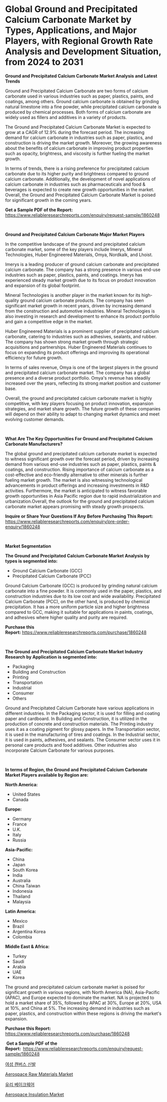 <p><h1>Global Ground and Precipitated Calcium Carbonate Market by Types, Applications, and Major Players, with Regional Growth Rate Analysis and Development Situation, from 2024 to 2031</h1></p><p><strong>Ground and Precipitated Calcium Carbonate Market Analysis and Latest Trends</strong></p>
<p><p>Ground and Precipitated Calcium Carbonate are two forms of calcium carbonate used in various industries such as paper, plastics, paints, and coatings, among others. Ground calcium carbonate is obtained by grinding natural limestone into a fine powder, while precipitated calcium carbonate is produced by chemical processes. Both forms of calcium carbonate are widely used as fillers and additives in a variety of products.</p><p>The Ground and Precipitated Calcium Carbonate Market is expected to grow at a CAGR of 12.9% during the forecast period. The increasing demand for calcium carbonate in industries such as paper, plastics, and construction is driving the market growth. Moreover, the growing awareness about the benefits of calcium carbonate in improving product properties such as opacity, brightness, and viscosity is further fueling the market growth.</p><p>In terms of trends, there is a rising preference for precipitated calcium carbonate due to its higher purity and brightness compared to ground calcium carbonate. Additionally, the development of novel applications of calcium carbonate in industries such as pharmaceuticals and food & beverages is expected to create new growth opportunities in the market. Overall, the Ground and Precipitated Calcium Carbonate Market is poised for significant growth in the coming years.</p></p>
<p><strong>Get a Sample PDF of the Report:&nbsp;</strong> <a href="https://www.reliableresearchreports.com/enquiry/request-sample/1860248">https://www.reliableresearchreports.com/enquiry/request-sample/1860248</a></p>
<p>&nbsp;</p>
<p><strong>Ground and Precipitated Calcium Carbonate Major Market Players</strong></p>
<p><p>In the competitive landscape of the ground and precipitated calcium carbonate market, some of the key players include Imerys, Mineral Technologies, Huber Engineered Materials, Omya, Nordkalk, and Lhoist.</p><p>Imerys is a leading producer of ground calcium carbonate and precipitated calcium carbonate. The company has a strong presence in various end-use industries such as paper, plastics, paints, and coatings. Imerys has experienced steady market growth due to its focus on product innovation and expansion of its global footprint.</p><p>Mineral Technologies is another player in the market known for its high-quality ground calcium carbonate products. The company has seen significant market growth in recent years, driven by increasing demand from the construction and automotive industries. Mineral Technologies is also investing in research and development to enhance its product portfolio and gain a competitive edge in the market.</p><p>Huber Engineered Materials is a prominent supplier of precipitated calcium carbonate, catering to industries such as adhesives, sealants, and rubber. The company has shown strong market growth through strategic acquisitions and partnerships. Huber Engineered Materials continues to focus on expanding its product offerings and improving its operational efficiency for future growth.</p><p>In terms of sales revenue, Omya is one of the largest players in the ground and precipitated calcium carbonate market. The company has a global presence and a diverse product portfolio. Omya's revenue has steadily increased over the years, reflecting its strong market position and customer base.</p><p>Overall, the ground and precipitated calcium carbonate market is highly competitive, with key players focusing on product innovation, expansion strategies, and market share growth. The future growth of these companies will depend on their ability to adapt to changing market dynamics and meet evolving customer demands.</p></p>
<p>&nbsp;</p>
<p><strong>What Are The Key Opportunities For Ground and Precipitated Calcium Carbonate Manufacturers?</strong></p>
<p><p>The global ground and precipitated calcium carbonate market is expected to witness significant growth over the forecast period, driven by increasing demand from various end-use industries such as paper, plastics, paints & coatings, and construction. Rising importance of calcium carbonate as a cost-effective and eco-friendly alternative to other minerals is further fueling market growth. The market is also witnessing technological advancements in product offerings and increasing investments in R&D activities. Furthermore, the market is anticipated to witness favorable growth opportunities in Asia Pacific region due to rapid industrialization and urbanization.Overall, the outlook for the ground and precipitated calcium carbonate market appears promising with steady growth prospects.</p></p>
<p><strong>Inquire or Share Your Questions If Any Before Purchasing This Report:</strong> <a href="https://www.reliableresearchreports.com/enquiry/pre-order-enquiry/1860248">https://www.reliableresearchreports.com/enquiry/pre-order-enquiry/1860248</a></p>
<p>&nbsp;</p>
<p><strong>Market Segmentation</strong></p>
<p><strong>The Ground and Precipitated Calcium Carbonate Market Analysis by types is segmented into:</strong></p>
<p><ul><li>Ground Calcium Carbonate (GCC)</li><li>Precipitated Calcium Carbonate (PCC)</li></ul></p>
<p><p>Ground Calcium Carbonate (GCC) is produced by grinding natural calcium carbonate into a fine powder. It is commonly used in the paper, plastics, and construction industries due to its low cost and wide availability. Precipitated Calcium Carbonate (PCC), on the other hand, is produced by chemical precipitation. It has a more uniform particle size and higher brightness compared to GCC, making it suitable for applications in paints, coatings, and adhesives where higher quality and purity are required.</p></p>
<p><strong>Purchase this Report:&nbsp;</strong><a href="https://www.reliableresearchreports.com/purchase/1860248">https://www.reliableresearchreports.com/purchase/1860248</a></p>
<p>&nbsp;</p>
<p><strong>The Ground and Precipitated Calcium Carbonate Market Industry Research by Application is segmented into:</strong></p>
<p><ul><li>Packaging</li><li>Building and Construction</li><li>Printing</li><li>Transportation</li><li>Industrial</li><li>Consumer</li><li>Others</li></ul></p>
<p><p>Ground and Precipitated Calcium Carbonate have various applications in different industries. In the Packaging sector, it is used for filling and coating paper and cardboard. In Building and Construction, it is utilized in the production of concrete and construction materials. The Printing industry uses it as a coating pigment for glossy papers. In the Transportation sector, it is used in the manufacturing of tires and coatings. In the Industrial sector, it is used in paints, adhesives, and sealants. The Consumer sector uses it in personal care products and food additives. Other industries also incorporate Calcium Carbonate for various purposes.</p></p>
<p>&nbsp;</p>
<p><strong>In terms of Region, the Ground and Precipitated Calcium Carbonate Market Players available by Region are:</strong></p>
<p>
    <p> <strong> North America: </strong>
        <ul>
            <li>United States</li>
            <li>Canada</li>
        </ul>
        </p> 
    <p> <strong> Europe: </strong>
        <ul>
            <li>Germany</li>
            <li>France</li>
            <li>U.K.</li>
            <li>Italy</li>
            <li>Russia</li>
        </ul>
        </p> 
    <p> <strong> Asia-Pacific: </strong>
        <ul>
            <li>China</li>
            <li>Japan</li>
            <li>South Korea</li>
            <li>India</li>
            <li>Australia</li>
            <li>China Taiwan</li>
            <li>Indonesia</li>
            <li>Thailand</li>
            <li>Malaysia</li>
        </ul>
        </p> 
    <p> <strong> Latin America: </strong>
        <ul>
            <li>Mexico</li>
            <li>Brazil</li>
            <li>Argentina Korea</li>
            <li>Colombia</li>
        </ul>
        </p> 
    <p> <strong> Middle East & Africa: </strong>
        <ul>
            <li>Turkey</li>
            <li>Saudi</li>
            <li>Arabia</li>
            <li>UAE</li>
            <li>Korea</li>
        </ul>
    </p>
    </p>
<p><p>The ground and precipitated calcium carbonate market is poised for significant growth in various regions, with North America (NA), Asia-Pacific (APAC), and Europe expected to dominate the market. NA is projected to hold a market share of 35%, followed by APAC at 30%, Europe at 20%, USA at 10%, and China at 5%. The increasing demand in industries such as paper, plastics, and construction within these regions is driving the market's expansion.</p></p>
<p><strong>Purchase this Report: </strong><a href="https://www.reliableresearchreports.com/purchase/1860248">https://www.reliableresearchreports.com/purchase/1860248</a></p>
<p>&nbsp;<strong>Get a Sample PDF of the Report:&nbsp;&nbsp;</strong><a href="https://www.reliableresearchreports.com/enquiry/request-sample/1860248">https://www.reliableresearchreports.com/enquiry/request-sample/1860248</a></p>
<p><strong></strong></p>
<p><p><a href="https://medium.com/@mujgankortalih/%EC%97%AC%EC%84%B1-%EC%BA%94%EB%B2%84%EC%8A%A4-%EC%8A%88%EC%A6%88-%EC%8B%9C%EC%9E%A5-%EA%B7%9C%EB%AA%A8-%EC%8B%9C%EC%9E%A5-%EC%A0%84%EB%A7%9D-%EB%B0%8F-%EC%8B%9C%EC%9E%A5-%EC%98%88%EC%B8%A1-2024%EB%85%84%EB%B6%80%ED%84%B0-2031%EB%85%84%EA%B9%8C%EC%A7%80-0f23388964a0">여성 캔버스 신발</a></p><p><a href="https://github.com/peachesmcdowel1/Market-Research-Report-List-1/blob/main/aerospace-raw-materials-market.md">Aerospace Raw Materials Market</a></p><p><a href="https://medium.com/@mujgankortalih/%EC%9C%A0%EB%A6%AC-%EB%B2%A0%EC%9D%B4%ED%81%AC%EC%9B%A8%EC%96%B4-%EC%8B%9C%EC%9E%A5-%EB%B6%84%EC%84%9D-%EB%B0%8F-%ED%81%AC%EA%B8%B0%EB%8A%94-2024%EB%85%84%EB%B6%80%ED%84%B0-2031%EB%85%84%EA%B9%8C%EC%A7%80-%EA%B8%B0%EA%B0%84%EC%9D%84-%EC%98%88%EC%B8%A1%ED%96%88%EC%8A%B5%EB%8B%88%EB%8B%A4-b597ecc2bf5f">유리 베이크웨어</a></p><p><a href="https://github.com/redneck06/Market-Research-Report-List-2/blob/main/aerospace-insulation-market.md">Aerospace Insulation Market</a></p></p>